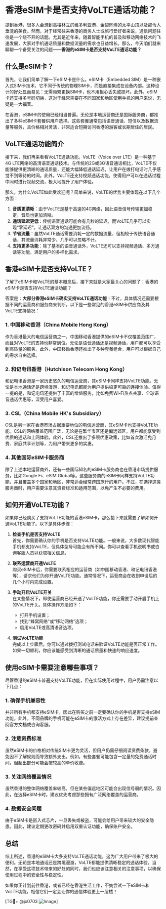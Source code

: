 # 香港eSIM卡是否支持VoLTE通话功能？

提到香港，很多人会想到高楼林立的维多利亚港、金碧辉煌的太平山顶以及那令人垂涎的美食。然而，对于经常往来香港的商务人士或旅行爱好者来说，通信问题往往是一个绕不开的话题。尤其是近年来，随着智能手机的普及和移动网络技术的飞速发展，大家对手机通话质量和数据流量的需求也日益增长。那么，今天咱们就来聊聊一个备受关注的问题——**香港的eSIM卡是否支持VoLTE通话功能？**

## 什么是eSIM卡？

首先，让我们简单了解一下eSIM卡是什么。eSIM卡（Embedded SIM）是一种嵌入式SIM卡技术，它不同于传统的物理SIM卡，而是直接集成在设备内部。这种设计的好处显而易见：无需频繁更换SIM卡，也不用担心丢失或损坏。此外，eSIM卡还支持多号码切换，这对于经常需要在不同国家和地区使用手机的用户来说，无疑是一大福音。

在香港，eSIM卡的使用已经相当普遍。无论是本地运营商还是国际服务商，都推出了多种eSIM卡套餐供用户选择。这些套餐通常包括语音通话、短信以及数据流量等服务，且价格相对灵活，非常适合短期访问香港的游客或长期居住的居民。

## VoLTE通话功能简介

接下来，我们再来看看VoLTE通话功能。VoLTE（Voice over LTE）是一种基于4G LTE网络的高清语音通话技术。与传统的2G或3G语音通话相比，VoLTE不仅能够提供更清晰的通话质量，还能大幅降低通话延迟，让用户在拨打电话时几乎感觉不到等待的时间。此外，VoLTE还支持视频通话功能，使得用户可以在通话过程中同时进行视频交流，极大地提升了用户体验。

那么，为什么VoLTE如此受欢迎呢？简单来说，VoLTE的优势主要体现在以下几个方面：

1. **音质更清晰**：由于VoLTE是基于高速的4G网络，因此语音信号传输更加稳定，音质也更加清晰。
2. **通话延迟更低**：传统语音通话可能会有几秒的延迟，而VoLTE几乎可以实现“零延迟”，让通话双方的沟通更加流畅。
3. **节省流量**：虽然VoLTE通话需要消耗一定的数据流量，但相较于传统语音通话，其流量消耗非常少，几乎可以忽略不计。
4. **支持更多功能**：除了基本的语音通话外，VoLTE还可以支持视频通话、多方通话等功能，满足用户的多样化需求。

## 香港eSIM卡是否支持VoLTE？

了解了eSIM卡和VoLTE的基本概念后，接下来就是大家最关心的问题了：香港的eSIM卡是否支持VoLTE通话功能？

答案是：**大部分香港eSIM卡确实支持VoLTE通话功能**！不过，具体情况还需要根据不同的运营商和服务商来判断。以下是一些常见的香港eSIM卡供应商及其VoLTE支持情况：

### 1. 中国移动香港（China Mobile Hong Kong）
作为香港最大的电信运营商之一，中国移动香港提供的eSIM卡不仅覆盖范围广，而且对VoLTE的支持也非常到位。无论是语音通话还是视频通话，用户都可以享受到高质量的服务。此外，中国移动香港还推出了多种套餐组合，用户可以根据自己的需求自由选择。

### 2. 和记电讯香港（Hutchison Telecom Hong Kong）
和记电讯香港是一家历史悠久的电信运营商，其eSIM卡同样支持VoLTE功能。无论是本地通话还是跨境漫游，和记电讯都能为用户提供稳定可靠的连接体验。值得一提的是，和记电讯还提供了丰富的增值服务，比如免费Wi-Fi热点共享、全球语音通话优惠等，深受用户喜爱。

### 3. CSL（China Mobile HK's Subsidiary）
CSL是另一家在香港市场占据重要地位的电信运营商，其eSIM卡也支持VoLTE功能。CSL的网络覆盖范围广泛，无论是在繁华市区还是偏远郊区，用户都能享受到优质的通话和上网体验。此外，CSL还推出了多项优惠政策，比如首次激活免月费、家庭共享计划等，为用户带来更多的实惠。

### 4. 其他国际eSIM卡服务商
除了上述本地运营商外，还有一些国际知名的eSIM卡服务商也在香港市场提供服务，比如Google Fi、eSIM Global等。这些服务商的eSIM卡同样支持VoLTE功能，并且覆盖多个国家和地区，非常适合经常跨国旅行的用户。不过，在选择这类服务商时，用户需要注意其资费标准和适用范围，以免产生不必要的费用。

## 如何开通VoLTE功能？

如果你已经购买了支持VoLTE功能的香港eSIM卡，那么接下来就需要了解如何开通VoLTE功能了。以下是具体步骤：

1. **检查手机是否支持VoLTE**  
   首先，你需要确认你的手机是否支持VoLTE功能。一般来说，大多数现代智能手机都支持VoLTE，但具体型号可能会有所不同。你可以查看手机说明书或咨询客服人员以获取相关信息。

2. **联系运营商开通VoLTE**  
   购买eSIM卡后，你需要联系相应的运营商（如中国移动香港、和记电讯香港等），请求他们为你开通VoLTE功能。通常情况下，运营商会在收到申请后的几个小时内完成设置。

3. **手动开启VoLTE开关**  
   在某些情况下，即使运营商已经开通了VoLTE功能，你还需要手动开启手机上的VoLTE开关。具体操作方法如下：
   - 打开手机设置；
   - 找到“蜂窝网络”或“移动网络”选项；
   - 启用VoLTE或高清语音选项。

4. **测试VoLTE功能**  
   完成以上步骤后，你可以通过拨打测试电话来验证VoLTE功能是否正常工作。如果一切顺利，你应该能感受到清晰的通话质量和快速的响应速度。

## 使用eSIM卡需要注意哪些事项？

尽管香港的eSIM卡普遍支持VoLTE功能，但在实际使用过程中，用户仍需注意以下几点：

### 1. 确保手机兼容性
并非所有手机都支持eSIM卡，因此在购买之前一定要确认你的手机是否支持eSIM功能。此外，不同品牌的手机可能在eSIM卡的激活方式上存在差异，建议提前查阅官方文档或咨询客服。

### 2. 注意资费标准
虽然eSIM卡的价格相对传统SIM卡更为灵活，但用户仍需仔细阅读资费条款，避免因不了解规则而导致额外支出。例如，有些套餐可能包含一定量的免费通话时间，但超出部分可能会按较高的单价收费。

### 3. 关注网络覆盖情况
虽然香港的整体网络覆盖率较高，但在某些偏远地区可能会出现信号弱的情况。因此，在选择eSIM卡时，建议优先考虑那些拥有广泛网络覆盖的运营商。

### 4. 数据安全问题
由于eSIM卡是嵌入式芯片，一旦丢失或被盗，可能会给用户带来较大的安全隐患。因此，建议定期更改密码并启用双重认证功能，确保账户安全。

## 总结

综上所述，香港的eSIM卡大多支持VoLTE通话功能，这为广大用户带来了极大的便利。无论是本地通话还是跨境漫游，VoLTE都能提供清晰稳定的通话体验。当然，在享受这项技术带来的好处的同时，我们也应该注意相关的注意事项，以确保使用过程中的安全性与稳定性。

如果你正计划前往香港，或者已经在香港生活工作，不妨尝试一下eSIM卡和VoLTE功能，相信它们一定会让你的通信体验更上一层楼！

[TG💪+ @jx0703 ![Image](https://github.com/user-attachments/assets/dbca1d08-cadb-493c-b0ec-ad6f7a83f270)]